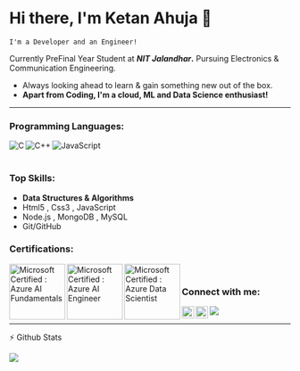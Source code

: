 # Hi there, I'm Ketan Ahuja 👋
`I'm a Developer and an Engineer!`

Currently PreFinal Year Student at **_NIT Jalandhar_.**
Pursuing Electronics & Communication Engineering.

- Always looking ahead to learn & gain something new out of the box.
- **Apart from Coding, I'm a cloud, ML and Data Science enthusiast!**

<hr/>

### Programming Languages:
<img align="left" alt="C" src="https://img.icons8.com/color/50/000000/c-programming.png" />
<img align="left" alt="C++" src="https://img.icons8.com/color/50/000000/c-plus-plus-logo.png"/>
<img align="left" alt="JavaScript" src="https://img.icons8.com/ios-filled/50/000000/javascript-logo.png"/>
<br/><br/>

### Top Skills:

-  **Data Structures & Algorithms**
- Html5 , Css3 , JavaScript
- Node.js , MongoDB , MySQL
- Git/GitHub




### Certifications:


<img align="left" alt="Microsoft Certified : Azure AI Fundamentals" src="https://images.youracclaim.com/images/4136ced8-75d5-4afb-8677-40b6236e2672/azure-ai-fundamentals-600x600.png" width="100" height="100" />

<img align="left" alt="Microsoft Certified : Azure AI Engineer" src="https://miro.medium.com/max/1200/1*osrSBsTxaaB3cLK8C0FXzg.png" width="100" height="100" />

<img align="left" alt="Microsoft Certified : Azure Data Scientist" src="https://miro.medium.com/max/600/1*0II-GwnU9Ad4S8IrDGF3fQ.png" width="100" height="100" />


<br>

### Connect with me:

[<img align="left" alt="codeSTACKr | Twitter" width="22px" src="https://cdn.jsdelivr.net/npm/simple-icons@v3/icons/twitter.svg" />][twitter]
[<img align="left" alt="codeSTACKr | LinkedIn" width="22px" src="https://cdn.jsdelivr.net/npm/simple-icons@v3/icons/linkedin.svg" />][linkedin]
[<img align="left" src="https://img.icons8.com/material-sharp/24/000000/github.png"/>][github]

[twitter]: https://twitter.com/ketanahuja8
[linkedin]: https://www.linkedin.com/in/ketanahuja/
[github]: https://github.com/KETANAHUJA

<br/><hr/>

:zap: Github Stats

  <!--<img align="left" alt="Amardeep's Github Status" src="https://github-readme-stats.vercel.app/api?username=s-amardeep&show_icons=true&hide_border=true&theme=dracula" />-->
  <img align="left" src="https://github-readme-stats.vercel.app/api/top-langs/?username=ketanahuja&theme=dracula&layout=compact" />

